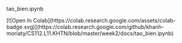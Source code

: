 <p>tao_bien.ipynb</p>
[![Open In Colab](https://colab.research.google.com/assets/colab-badge.svg)](https://colab.research.google.com/github/khanh-moriaty/CS112.L11.KHTN/blob/master/week2/docs/tao_bien.ipynb)
